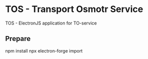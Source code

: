 # TOS - Transport Osmotr Service

TOS - ElectronJS application for TO-service

## Prepare
npm install
npx electron-forge import

